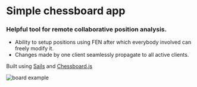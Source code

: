 # Simple chessboard app

### Helpful tool for remote collaborative position analysis. 
* Ability to setup positions using FEN after which everybody involved can freely modify it.
* Changes made by one client seamlessly propagate to all active clients.

Built using [Sails](http://sailsjs.org) and [Chessboard.js](http://chessboardjs.com/)

![board example](http://i.imgur.com/mbjEJS5.png "board")


